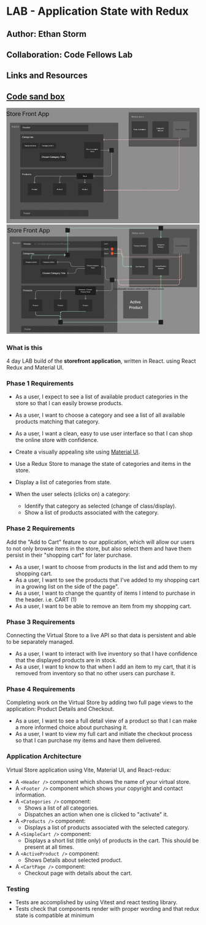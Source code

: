 # LAB - Application State with Redux

## Author: Ethan Storm

## Collaboration: Code Fellows Lab

## Links and Resources

## [Code sand box](https://5x8fxh-5173.csb.app/)
![Lab 36 UML](./assets/Lab36.png)
![Lab 37 UML](./assets/Lab37.png)

### What is this

4 day LAB build of the **storefront application**, written in React. using React Redux and Material UI.

### Phase 1 Requirements

- As a user, I expect to see a list of available product categories in the store so that I can easily browse products.
- As a user, I want to choose a category and see a list of all available products matching that category.
- As a user, I want a clean, easy to use user interface so that I can shop the online store with confidence.

- Create a visually appealing site using [Material UI](https://material-ui.com/).
- Use a Redux Store to manage the state of categories and items in the store.
- Display a list of categories from state.
- When the user selects (clicks on) a category:
  - Identify that category as selected (change of class/display).
  - Show a list of products associated with the category.

### Phase 2 Requirements

Add the "Add to Cart" feature to our application, which will allow our users to not only browse items in the store, but also select them and have them persist in their "shopping cart" for later purchase.

- As a user, I want to choose from products in the list and add them to my shopping cart.
- As a user, I want to see the products that I've added to my shopping cart in a growing list on the side of the page".
- As a user, I want to change the quantity of items I intend to purchase in the header. i.e. CART (1)
- As a user, I want to be able to remove an item from my shopping cart.

### Phase 3 Requirements

Connecting the Virtual Store to a live API so that data is persistent and able to be separately managed.

- As a user, I want to interact with live inventory so that I have confidence that the displayed products are in stock.
- As a user, I want to know to that when I add an item to my cart, that it is removed from inventory so that no other users can purchase it.

### Phase 4 Requirements

Completing work on the Virtual Store by adding two full page views to the application: Product Details and Checkout.

- As a user, I want to see a full detail view of a product so that I can make a more informed choice about purchasing it.
- As a user, I want to view my full cart and initiate the checkout process so that I can purchase my items and have them delivered.

### Application Architecture

Virtual Store application using Vite, Material UI, and React-redux:

- A `<Header />` component which shows the name of your virtual store.
- A `<Footer />` component which shows your copyright and contact information.
- A `<Categories />` component:
  - Shows a list of all categories.
  - Dispatches an action when one is clicked to "activate" it.
- A `<Products />` component:
  - Displays a list of products associated with the selected category.
- A `<SimpleCart />` component:
  - Displays a short list (title only) of products in the cart.
    This should be present at all times.
- A `<ActiveProduct />` component:
  - Shows Details about selected product.
- A `<CartPage />` component:
  - Checkout page with details about the cart.

### Testing

- Tests are accomplished by using Vitest and react testing library.
- Tests check that components render with proper wording and that redux state is compatible at minimum
